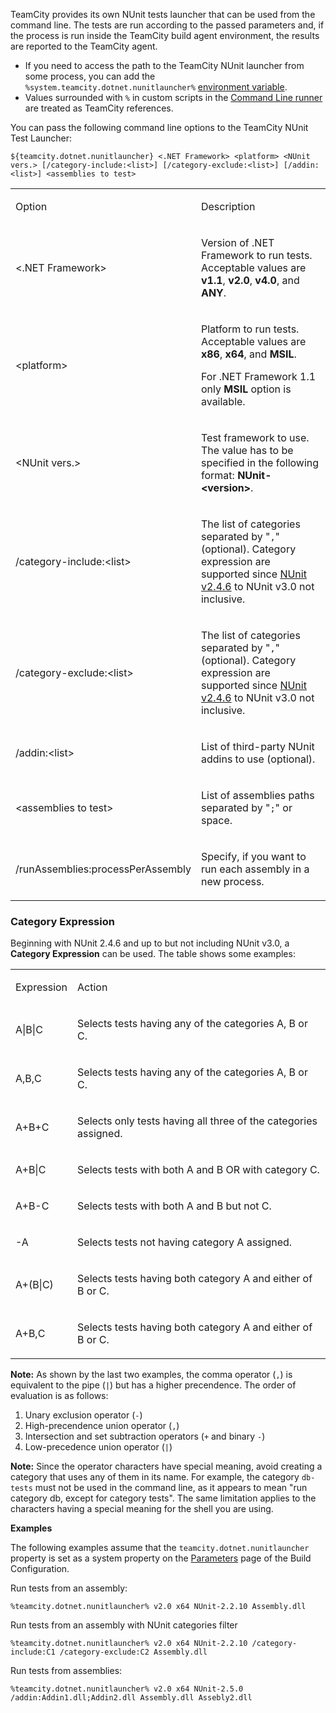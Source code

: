 [//]: # (title: TeamCity NUnit Test Launcher)
[//]: # (auxiliary-id: TeamCity NUnit Test Launcher)

TeamCity provides its own NUnit tests launcher that can be used from the command line. The tests are run according to the passed parameters and, if the process is run inside the TeamCity build agent environment, the results are reported to the TeamCity agent.

<include src="nunit.md" include-id="supported-versions"/>

<note>

* If you need to access the path to the TeamCity NUnit launcher from some process, you can add the `%system.teamcity.dotnet.nunitlauncher%` [environment variable](configuring-build-parameters.md).
* Values surrounded with `%` in custom scripts in the [Command Line runner](command-line.md) are treated as TeamCity references.

</note>

You can pass the following command line options to the TeamCity NUnit Test Launcher:

```Shell
${teamcity.dotnet.nunitlauncher} <.NET Framework> <platform> <NUnit vers.> [/category-include:<list>] [/category-exclude:<list>] [/addin:<list>] <assemblies to test>

```

<table><tr>

<td>

Option

</td>

<td>

Description

</td></tr><tr>

<td>

\<.NET Framework\>

</td>

<td>

Version of .NET Framework to run tests. Acceptable values are __v1.1__, __v2.0__, __v4.0__, and __ANY__.

</td></tr><tr>

<td>

\<platform\>


</td>

<td>

Platform to run tests. Acceptable values are __x86__, __x64__, and __MSIL__.

<note>

For .NET Framework 1.1 only __MSIL__ option is available.
</note>


</td></tr><tr>

<td>

\<NUnit vers.\>


</td>

<td>

Test framework to use. The value has to be specified in the following format: __NUnit-\<version\>__.

</td></tr><tr>

<td>

/category-include:\<list\>


</td>

<td>

The list of categories separated by "`,`" (optional). Category expression are supported since [NUnit v2.4.6](http://www.nunit.org/index.php?p=consoleCommandLine&amp;r=2.4.6) to NUnit v3.0 not inclusive.

</td></tr><tr>

<td>

/category-exclude:\<list\>


</td>

<td>

The list of categories separated by "`,`" (optional). Category expression are supported since [NUnit v2.4.6](http://www.nunit.org/index.php?p=consoleCommandLine&amp;r=2.4.6) to NUnit v3.0 not inclusive.


</td></tr><tr>

<td>

/addin:\<list\>


</td>

<td>

List of third-party NUnit addins to use (optional).


</td></tr><tr>

<td>

\<assemblies to test\>


</td>

<td>

List of assemblies paths separated by "`;`" or space.


</td></tr><tr>

<td>

/runAssemblies:processPerAssembly

</td>

<td>

Specify, if you want to run each assembly in a new process.

</td></tr></table>

### Category Expression

Beginning with NUnit 2.4.6 and up to but not including NUnit v3.0, a __Category Expression__ can be used. The table shows some examples:

<table><tr>

<td>

Expression

</td>

<td>

Action

</td></tr><tr>

<td>

A|B|C

</td>

<td>

Selects tests having any of the categories A, B or C.

</td></tr><tr>

<td>

A,B,C

</td>

<td>

Selects tests having any of the categories A, B or C.

</td></tr><tr>

<td>

A+B+C

</td>

<td>

Selects only tests having all three of the categories assigned.

</td></tr><tr>

<td>

A+B|C

</td>

<td>

Selects tests with both A and B OR with category C.

</td></tr><tr>

<td>

A+B\-C

</td>

<td>

Selects tests with both A and B but not C.

</td></tr><tr>

<td>

-A

</td>

<td>

Selects tests not having category A assigned.

</td></tr><tr>

<td>

A+(B|C)

</td>

<td>

Selects tests having both category A and either of B or C.

</td></tr><tr>

<td>

A+B,C

</td>

<td>

Selects tests having both category A and either of B or C.

</td></tr></table>

__Note:__ As shown by the last two examples, the comma operator (`,`) is equivalent to the pipe (`|`) but has a higher precendence. The order of evaluation is as follows:

1. Unary exclusion operator (`-`)
2. High-precendence union operator (`,`)
3. Intersection and set subtraction operators (`+` and binary `-`)
4. Low-precedence union operator (`|`)

__Note:__ Since the operator characters have special meaning, avoid creating a category that uses any of them in its name. For example, the category `db-tests` must not be used in the command line, as it appears to mean "run category db, except for category tests". The same limitation applies to the characters having a special meaning for the shell you are using.

__Examples__

The following examples assume that the `teamcity.dotnet.nunitlauncher` property is set as a system property on the [Parameters](configuring-build-parameters.md) page of the Build Configuration.

Run tests from an assembly:

```Shell
%teamcity.dotnet.nunitlauncher% v2.0 x64 NUnit-2.2.10 Assembly.dll

```

Run tests from an assembly with NUnit categories filter

```Shell
%teamcity.dotnet.nunitlauncher% v2.0 x64 NUnit-2.2.10 /category-include:C1 /category-exclude:C2 Assembly.dll

```

Run tests from assemblies:

```Shell
%teamcity.dotnet.nunitlauncher% v2.0 x64 NUnit-2.5.0 /addin:Addin1.dll;Addin2.dll Assembly.dll Assebly2.dll

```

[//]: # (Internal note. Do not delete. "TeamCity NUnit Test Launcherd319e337.txt")

